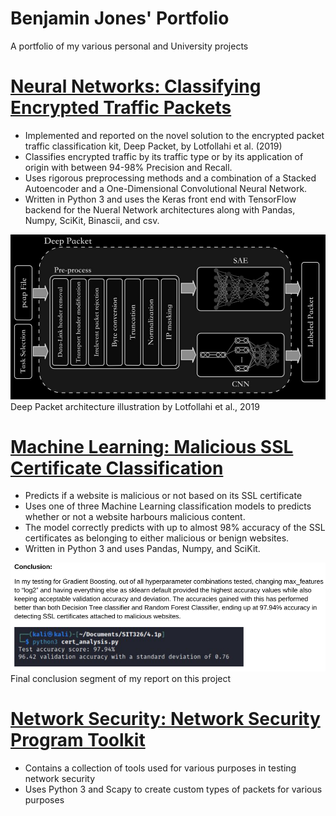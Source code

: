 # Benjamin Jones' Portfolio
A portfolio of my various personal and University projects


# [Neural Networks: Classifying Encrypted Traffic Packets](https://github.com/Bnjon01/DeepPacketNN)
- Implemented and reported on the novel solution to the encrypted packet traffic classification kit, Deep Packet, by Lotfollahi et al. (2019)
- Classifies encrypted traffic by its traffic type or by its application of origin with between 94-98% Precision and Recall.
- Uses rigorous preprocessing methods and a combination of a Stacked Autoencoder and a One-Dimensional Convolutional Neural Network.
- Written in Python 3 and uses the Keras front end with TensorFlow backend for the Nueral Network architectures along with Pandas, Numpy, SciKit, Binascii, and csv.

![](/images/DeepPacket_Illustration.png)
Deep Packet architecture illustration by Lotfollahi et al., 2019

# [Machine Learning: Malicious SSL Certificate Classification](https://github.com/Bnjon01/ML_SSL_Cert_Analysis)
- Predicts if a website is malicious or not based on its SSL certificate
- Uses one of three Machine Learning classification models to predicts whether or not a website harbours malicious content.
- The model correctly predicts with up to almost 98% accuracy of the SSL certificates as belonging to either malicious or benign websites.
- Written in Python 3 and uses Pandas, Numpy, and SciKit.

![](/images/ML_Tree_Conclusion.png)
Final conclusion segment of my report on this project


# [Network Security: Network Security Program Toolkit](https://github.com/Bnjon01/Network_Security_Tools)
- Contains a collection of tools used for various purposes in testing network security
- Uses Python 3 and Scapy to create custom types of packets for various purposes
